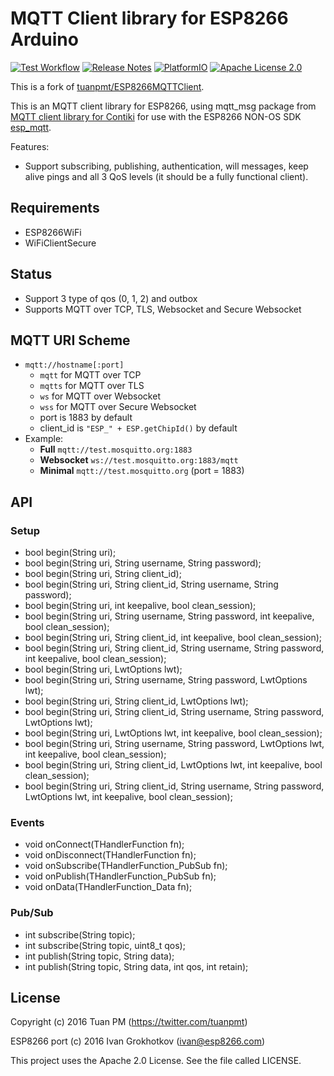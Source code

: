 # MQTT Client library for ESP8266 Arduino
[![Test Workflow](https://github.com/LolHens/ESP8266MQTTClient/workflows/test/badge.svg)](https://github.com/LolHens/ESP8266MQTTClient/actions?query=workflow%3Atest)
[![Release Notes](https://img.shields.io/github/release/LolHens/ESP8266MQTTClient.svg?maxAge=3600)](https://github.com/LolHens/ESP8266MQTTClient/releases/latest)
[![PlatformIO](https://img.shields.io/badge/PlatformIO-ESP8266MQTTClient-%23EE6D0B)](https://platformio.org/lib/show/7453/ESP8266MQTTClient)
[![Apache License 2.0](https://img.shields.io/github/license/LolHens/ESP8266MQTTClient.svg?maxAge=3600)](https://www.apache.org/licenses/LICENSE-2.0)

This is a fork of [tuanpmt/ESP8266MQTTClient](https://github.com/tuanpmt/ESP8266MQTTClient).

This is an MQTT client library for ESP8266, using mqtt_msg package from [MQTT client library for Contiki](https://github.com/esar/contiki-mqtt) for use with the ESP8266 NON-OS SDK [esp_mqtt](https://github.com/tuanpmt/esp_mqtt).

Features:

- Support subscribing, publishing, authentication, will messages, keep alive pings and all 3 QoS levels (it should be a fully functional client).

## Requirements
- ESP8266WiFi
- WiFiClientSecure

## Status
- Support 3 type of qos (0, 1, 2) and outbox
- Supports MQTT over TCP, TLS, Websocket and Secure Websocket

## MQTT URI Scheme
- `mqtt://hostname[:port]`
    + `mqtt` for MQTT over TCP
    + `mqtts` for MQTT over TLS
    + `ws` for MQTT over Websocket
    + `wss` for MQTT over Secure Websocket
    + port is 1883 by default
    + client_id is `"ESP_" + ESP.getChipId()` by default
- Example:
    + **Full** `mqtt://test.mosquitto.org:1883`
    + **Websocket** `ws://test.mosquitto.org:1883/mqtt`
    + **Minimal** `mqtt://test.mosquitto.org` (port = 1883)

## API 
### Setup
- bool begin(String uri);
- bool begin(String uri, String username, String password);
- bool begin(String uri, String client_id);
- bool begin(String uri, String client_id, String username, String password);
- bool begin(String uri, int keepalive, bool clean_session);
- bool begin(String uri, String username, String password, int keepalive, bool clean_session);
- bool begin(String uri, String client_id, int keepalive, bool clean_session);
- bool begin(String uri, String client_id, String username, String password, int keepalive, bool clean_session);
- bool begin(String uri, LwtOptions lwt);
- bool begin(String uri, String username, String password, LwtOptions lwt);
- bool begin(String uri, String client_id, LwtOptions lwt);
- bool begin(String uri, String client_id, String username, String password, LwtOptions lwt);
- bool begin(String uri, LwtOptions lwt, int keepalive, bool clean_session);
- bool begin(String uri, String username, String password, LwtOptions lwt, int keepalive, bool clean_session);
- bool begin(String uri, String client_id, LwtOptions lwt, int keepalive, bool clean_session);
- bool begin(String uri, String client_id, String username, String password, LwtOptions lwt, int keepalive, bool clean_session);

### Events
- void onConnect(THandlerFunction fn);
- void onDisconnect(THandlerFunction fn);
- void onSubscribe(THandlerFunction_PubSub fn);
- void onPublish(THandlerFunction_PubSub fn);
- void onData(THandlerFunction_Data fn);

### Pub/Sub
- int subscribe(String topic);
- int subscribe(String topic, uint8_t qos);
- int publish(String topic, String data);
- int publish(String topic, String data, int qos, int retain);

## License
Copyright (c) 2016 Tuan PM (https://twitter.com/tuanpmt)

ESP8266 port (c) 2016 Ivan Grokhotkov (ivan@esp8266.com)

This project uses the Apache 2.0 License. See the file called LICENSE.
